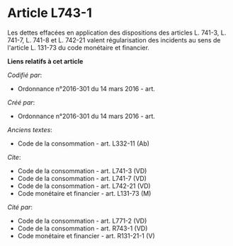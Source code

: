 # Article L743-1

Les dettes effacées en application des dispositions des articles L. 741-3, L. 741-7, L. 741-8 et L. 742-21 valent
régularisation des incidents au sens de l'article L. 131-73 du code monétaire et financier.

**Liens relatifs à cet article**

_Codifié par_:

  - Ordonnance n°2016-301 du 14 mars 2016 - art.

_Créé par_:

  - Ordonnance n°2016-301 du 14 mars 2016 - art.

_Anciens textes_:

  - Code de la consommation - art. L332-11 (Ab)

_Cite_:

  - Code de la consommation - art. L741-3 (VD)
  - Code de la consommation - art. L741-7 (VD)
  - Code de la consommation - art. L742-21 (VD)
  - Code monétaire et financier - art. L131-73 (M)

_Cité par_:

  - Code de la consommation - art. L771-2 (VD)
  - Code de la consommation - art. R743-1 (VD)
  - Code monétaire et financier - art. R131-21-1 (V)
